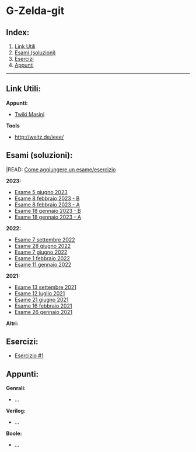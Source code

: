 # G-Zelda-git

## Index:
1. [Link Utili](#Link-Utili)
2. [Esami (soluzioni)](#Esami-(soluzioni))
3. [Esercizi](#Esercizzi)
4. [Appunti](#Appunti)

---
## Link Utili:
**Appunti:**
- [Twiki Masini](https://twiki.di.uniroma1.it/twiki/view/Architetture1/EO/CanaleE_O)

**Tools**
- http://weitz.de/ieee/

## Esami (soluzioni):

|READ: [Come aggiungere un esame/esercizio](Come-aggiungere-un-esame-esercizio.md)

**2023:**
- [Esame 5 giugno 2023](/Primo%20Anno/Progettazione%20di%20Sistemi%20Digitali/Esami/2023/2023-06-05-A-MZ.md)
- [Esame 8 febbraio 2023 - B](/Primo%20Anno/Progettazione%20di%20Sistemi%20Digitali/Esami/2023/2023-02-08-B-MZ.md)
- [Esame 8 febbraio 2023 - A](/Primo%Anno/Progettazione%di%Sistemi%Digitali/Esami/2023/2023-02-08-A-MZ.md)
- [Esame 18 gennaio 2023 - B](/Primo%Anno/Progettazione%di%Sistemi%Digitali/Esami/2023/2023-01-18-B-MZ.md)
- [Esame 18 gennaio 2023 - A](Primo%Anno/Progettazione%di%Sistemi%Digitali/Esami/2023/2023-01-18-A-MZ.md)

**2022:**
- [Esame 7 settembre 2022](Primo%Anno/Progettazione%di%Sistemi%Digitali/Esami/2022/2022-09-06-MZ.md)
- [Esame 28 giugno 2022](Primo%Anno/Progettazione%di%Sistemi%Digitali/Esami/2022/2022-06-28-MZ.md)
- [Esame 7 giugno 2022](Primo%Anno/Progettazione%di%Sistemi%Digitali/Esami/2022/2022-06-07-MZ.pdf)
- [Esame 1 febbraio 2022](Primo%Anno/Progettazione%di%Sistemi%Digitali/Esami/2022/2022-02-01-MZ.md)
- [Esame 11 gennaio 2022](Primo%Anno/Progettazione%di%Sistemi%Digitali/Esami/2022/2022-01-11-MZ.md)

**2021:**
- [Esame 13 settembre 2021](Primo%Anno/Progettazione%di%Sistemi%Digitali/Esami/2021/2021-09-13-MZ.md)
- [Esame 12 luglio 2021](Primo%Anno/Progettazione%di%Sistemi%Digitali/Esami/2021/2021-07-12-MZ.md)
- [Esame 21 giugno 2021](Primo%Anno/Progettazione%di%Sistemi5Digitali/Esami/2021/2021-06-21-MZ.md)
- [Esame 16 febbraio 2021](Primo%Anno/Progettazione%di%Sistemi%Digitali/Esami/2021/2021-02-16-MZ.md)
- [Esame 26 gennaio 2021](Primo%Anno/Progettazione%di%Sistemi%Digitali/Esami/2021/2021-01-26-MZ.md)

**Altri:**


## Esercizi:
- [Esercizio #1](https://github.com/Jaxkeeper/G-Zelda-git/issues/1)

## Appunti:
**Genrali:**
- ...

**Verilog:**
- ...

**Boole:**
- ...

